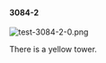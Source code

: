 #### 3084-2
![test-3084-2-0.png](https://github.com/lil-lab/nlvr/raw/master/nlvr/test/images/1/test-3084-2-0.png "test-3084-2-0.png")

There is a yellow tower.